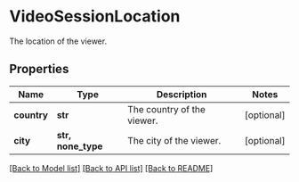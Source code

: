 # VideoSessionLocation

The location of the viewer.
## Properties
Name | Type | Description | Notes
------------ | ------------- | ------------- | -------------
**country** | **str** | The country of the viewer. | [optional] 
**city** | **str, none_type** | The city of the viewer. | [optional] 

[[Back to Model list]](../README.md#documentation-for-models) [[Back to API list]](../README.md#documentation-for-api-endpoints) [[Back to README]](../README.md)


